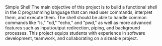 Simple Shell
The main objective of this project is to build a functional shell in the C programming language that can read user commands, interpret them, and execute them. The shell should be able to handle common commands like "ls," "cd," "echo," and "pwd," as well as more advanced features such as input/output redirection, piping, and background processes.
This project equips students with experience in software development, teamwork, and collaborating on a sizeable project.
